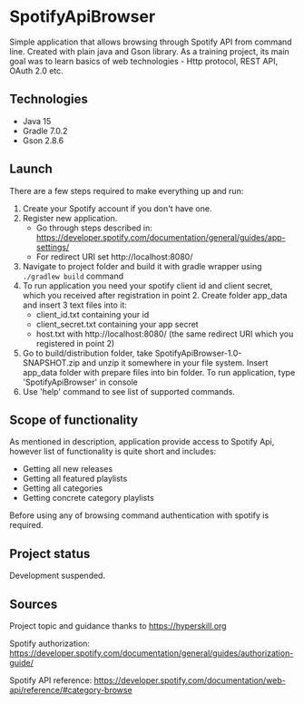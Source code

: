 # SpotifyApiBrowser

Simple application that allows browsing through Spotify API from command line.
Created with plain java and Gson library. As a training project, its main goal 
was to learn basics of web technologies - Http protocol, REST API, OAuth 2.0 etc.

## Technologies
* Java 15
* Gradle 7.0.2
* Gson 2.8.6

## Launch
There are a few steps required to make everything up and run:
1. Create your Spotify account if you don't have one.
2. Register new application. 
   * Go through steps described in:
   https://developer.spotify.com/documentation/general/guides/app-settings/
   * For redirect URI set http://localhost:8080/
3. Navigate to project folder and build it with gradle wrapper using
   `./gradlew build` command
4. To run application you need your spotify client id and client secret, which you received
   after registration in point 2. Create folder app_data and insert 3 text files into it:
   * client_id.txt containing your id
   * client_secret.txt containing your app secret
   * host.txt with http://localhost:8080/ (the same redirect URI which you registered in point 2)
5. Go to build/distribution folder, take SpotifyApiBrowser-1.0-SNAPSHOT.zip and unzip it somewhere
   in your file system. Insert app_data folder with prepare files into bin folder. To run application, type 'SpotifyApiBrowser' 
   in console
6. Use 'help' command to see list of supported commands.

## Scope of functionality
As mentioned in description, application provide access to Spotify Api, however list of functionality is quite short and includes:
* Getting all new releases
* Getting all featured playlists
* Getting all categories
* Getting concrete category playlists

Before using any of browsing command authentication with spotify is required.

## Project status
Development suspended.

## Sources
Project topic and guidance thanks to https://hyperskill.org

Spotify authorization:
https://developer.spotify.com/documentation/general/guides/authorization-guide/

Spotify API reference:
https://developer.spotify.com/documentation/web-api/reference/#category-browse

